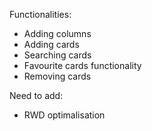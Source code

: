 Functionalities:

- Adding columns
- Adding cards
- Searching cards
- Favourite cards functionality
- Removing cards

Need to add: 
- RWD optimalisation